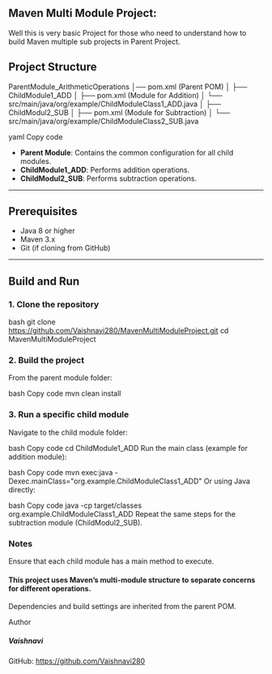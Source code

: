 ## Maven Multi Module Project:
Well this is very basic Project for those who need to understand how to build Maven multiple sub projects in Parent Project.
## Project Structure

ParentModule_ArithmeticOperations
│── pom.xml (Parent POM)
│
├── ChildModule1_ADD
│ ├── pom.xml (Module for Addition)
│ └── src/main/java/org/example/ChildModuleClass1_ADD.java
│
├── ChildModul2_SUB
│ ├── pom.xml (Module for Subtraction)
│ └── src/main/java/org/example/ChildModuleClass2_SUB.java

yaml
Copy code

- **Parent Module**: Contains the common configuration for all child modules.  
- **ChildModule1_ADD**: Performs addition operations.  
- **ChildModul2_SUB**: Performs subtraction operations.  

---

## Prerequisites

- Java 8 or higher  
- Maven 3.x  
- Git (if cloning from GitHub)  

---

## Build and Run

### 1. Clone the repository
bash
git clone https://github.com/Vaishnavi280/MavenMultiModuleProject.git
cd MavenMultiModuleProject

### 2. Build the project
From the parent module folder:

bash
Copy code
mvn clean install

### 3. Run a specific child module
Navigate to the child module folder:

bash
Copy code
cd ChildModule1_ADD
Run the main class (example for addition module):

bash
Copy code
mvn exec:java -Dexec.mainClass="org.example.ChildModuleClass1_ADD"
Or using Java directly:

bash
Copy code
java -cp target/classes org.example.ChildModuleClass1_ADD
Repeat the same steps for the subtraction module (ChildModul2_SUB).

### Notes
Ensure that each child module has a main method to execute.

#### This project uses Maven’s multi-module structure to separate concerns for different operations.

Dependencies and build settings are inherited from the parent POM.

Author
##### Vaishnavi

GitHub: https://github.com/Vaishnavi280 
